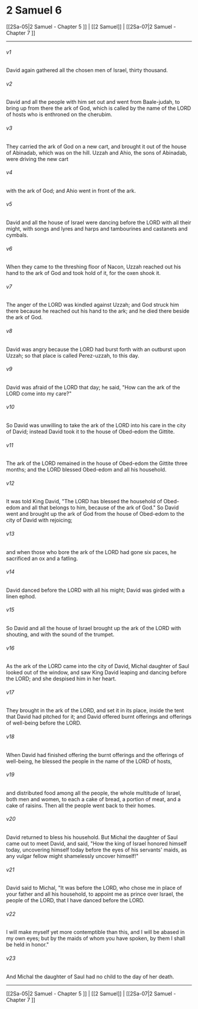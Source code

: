 # 2 Samuel 6

[[2Sa-05|2 Samuel - Chapter 5 ]] | [[2 Samuel]] | [[2Sa-07|2 Samuel - Chapter 7 ]]
***

###### v1
David again gathered all the chosen men of Israel, thirty thousand.
###### v2
David and all the people with him set out and went from Baale-judah, to bring up from there the ark of God, which is called by the name of the LORD of hosts who is enthroned on the cherubim.
###### v3
They carried the ark of God on a new cart, and brought it out of the house of Abinadab, which was on the hill. Uzzah and Ahio, the sons of Abinadab, were driving the new cart
###### v4
with the ark of God; and Ahio went in front of the ark.
###### v5
David and all the house of Israel were dancing before the LORD with all their might, with songs and lyres and harps and tambourines and castanets and cymbals.
###### v6
When they came to the threshing floor of Nacon, Uzzah reached out his hand to the ark of God and took hold of it, for the oxen shook it.
###### v7
The anger of the LORD was kindled against Uzzah; and God struck him there because he reached out his hand to the ark; and he died there beside the ark of God.
###### v8
David was angry because the LORD had burst forth with an outburst upon Uzzah; so that place is called Perez-uzzah, to this day.
###### v9
David was afraid of the LORD that day; he said, "How can the ark of the LORD come into my care?"
###### v10
So David was unwilling to take the ark of the LORD into his care in the city of David; instead David took it to the house of Obed-edom the Gittite.
###### v11
The ark of the LORD remained in the house of Obed-edom the Gittite three months; and the LORD blessed Obed-edom and all his household.
###### v12
It was told King David, "The LORD has blessed the household of Obed-edom and all that belongs to him, because of the ark of God." So David went and brought up the ark of God from the house of Obed-edom to the city of David with rejoicing;
###### v13
and when those who bore the ark of the LORD had gone six paces, he sacrificed an ox and a fatling.
###### v14
David danced before the LORD with all his might; David was girded with a linen ephod.
###### v15
So David and all the house of Israel brought up the ark of the LORD with shouting, and with the sound of the trumpet.
###### v16
As the ark of the LORD came into the city of David, Michal daughter of Saul looked out of the window, and saw King David leaping and dancing before the LORD; and she despised him in her heart.
###### v17
They brought in the ark of the LORD, and set it in its place, inside the tent that David had pitched for it; and David offered burnt offerings and offerings of well-being before the LORD.
###### v18
When David had finished offering the burnt offerings and the offerings of well-being, he blessed the people in the name of the LORD of hosts,
###### v19
and distributed food among all the people, the whole multitude of Israel, both men and women, to each a cake of bread, a portion of meat, and a cake of raisins. Then all the people went back to their homes.
###### v20
David returned to bless his household. But Michal the daughter of Saul came out to meet David, and said, "How the king of Israel honored himself today, uncovering himself today before the eyes of his servants' maids, as any vulgar fellow might shamelessly uncover himself!"
###### v21
David said to Michal, "It was before the LORD, who chose me in place of your father and all his household, to appoint me as prince over Israel, the people of the LORD, that I have danced before the LORD.
###### v22
I will make myself yet more contemptible than this, and I will be abased in my own eyes; but by the maids of whom you have spoken, by them I shall be held in honor."
###### v23
And Michal the daughter of Saul had no child to the day of her death.

***

[[2Sa-05|2 Samuel - Chapter 5 ]] | [[2 Samuel]] | [[2Sa-07|2 Samuel - Chapter 7 ]]
